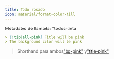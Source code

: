 ```yaml
---
title: Todo rosado
icon: material/format-color-fill
---
```


Metadatos de llamada: "todos-tinta

```md
> [!tip|all-pink] Title will be pink
> The background color will be pink
```
> Shorthand para ambos["bg-pink"](../bg-styling/page-6.md)
> y["title-pink"](../title-styling/page-6.md)

